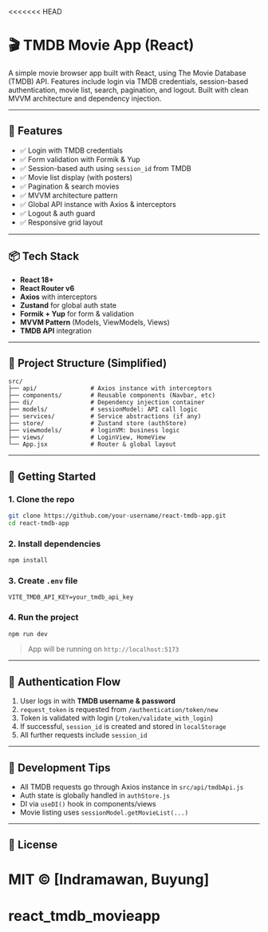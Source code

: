 <<<<<<< HEAD
# 🎬 TMDB Movie App (React)

A simple movie browser app built with React, using The Movie Database (TMDB) API. Features include login via TMDB credentials, session-based authentication, movie list, search, pagination, and logout. Built with clean MVVM architecture and dependency injection.

---

## 🧩 Features

- ✅ Login with TMDB credentials
- ✅ Form validation with Formik & Yup
- ✅ Session-based auth using `session_id` from TMDB
- ✅ Movie list display (with posters)
- ✅ Pagination & search movies
- ✅ MVVM architecture pattern
- ✅ Global API instance with Axios & interceptors
- ✅ Logout & auth guard
- ✅ Responsive grid layout

---

## 📦 Tech Stack

- **React 18+**
- **React Router v6**
- **Axios** with interceptors
- **Zustand** for global auth state
- **Formik + Yup** for form & validation
- **MVVM Pattern** (Models, ViewModels, Views)
- **TMDB API** integration

---

## 📁 Project Structure (Simplified)

```
src/
├── api/               # Axios instance with interceptors
├── components/        # Reusable components (Navbar, etc)
├── di/                # Dependency injection container
├── models/            # sessionModel: API call logic
├── services/          # Service abstractions (if any)
├── store/             # Zustand store (authStore)
├── viewmodels/        # loginVM: business logic
├── views/             # LoginView, HomeView
└── App.jsx            # Router & global layout
```

---

## 🚀 Getting Started

### 1. Clone the repo

```bash
git clone https://github.com/your-username/react-tmdb-app.git
cd react-tmdb-app
```

### 2. Install dependencies

```bash
npm install
```

### 3. Create `.env` file

```env
VITE_TMDB_API_KEY=your_tmdb_api_key
```

### 4. Run the project

```bash
npm run dev
```

> App will be running on `http://localhost:5173`

---

## 🔐 Authentication Flow

1. User logs in with **TMDB username & password**
2. `request_token` is requested from `/authentication/token/new`
3. Token is validated with login (`/token/validate_with_login`)
4. If successful, `session_id` is created and stored in `localStorage`
5. All further requests include `session_id`

---

## 🧪 Development Tips

- All TMDB requests go through Axios instance in `src/api/tmdbApi.js`
- Auth state is globally handled in `authStore.js`
- DI via `useDI()` hook in components/views
- Movie listing uses `sessionModel.getMovieList(...)`

---

## 📝 License

MIT © [Indramawan, Buyung]
=======
# react_tmdb_movieapp